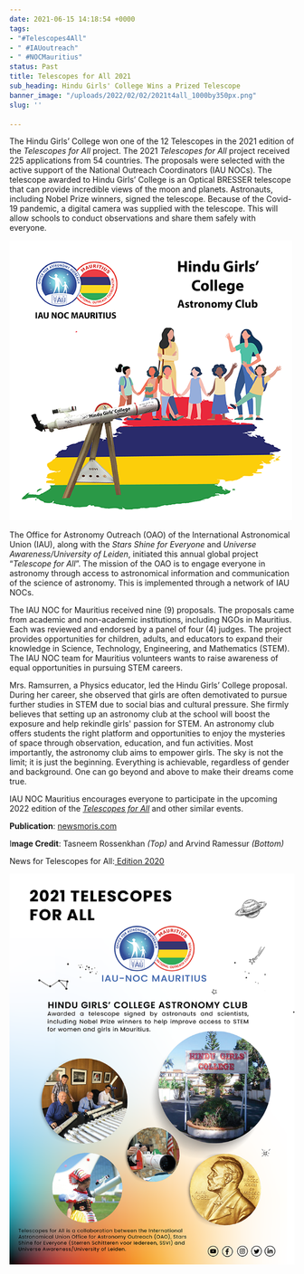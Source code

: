 ```yaml
---
date: 2021-06-15 14:18:54 +0000
tags:
- "#Telescopes4All"
- " #IAUoutreach"
- " #NOCMauritius"
status: Past
title: Telescopes for All 2021
sub_heading: Hindu Girls' College Wins a Prized Telescope
banner_image: "/uploads/2022/02/02/2021t4all_1000by350px.png"
slug: ''

---
```

The Hindu Girls’ College won one of the 12 Telescopes in the 2021 edition of the _Telescopes for All_ project. The 2021 _Telescopes for All_ project received 225 applications from 54 countries. The proposals were selected with the active support of the National Outreach Coordinators (IAU NOCs). The telescope awarded to Hindu Girls’ College is an Optical BRESSER telescope that can provide incredible views of the moon and planets. Astronauts, including Nobel Prize winners, signed the telescope. Because of the Covid-19 pandemic, a digital camera was supplied with the telescope. This will allow schools to conduct observations and share them safely with everyone.

![](/uploads/2022/02/02/t4all_illust_tasneem_500px.png)

The Office for Astronomy Outreach (OAO) of the International Astronomical Union (IAU), along with the _Stars Shine for Everyone_ and _Universe Awareness/University of Leiden_, initiated this annual global project “_Telescope for All_”. The mission of the OAO is to engage everyone in astronomy through access to astronomical information and communication of the science of astronomy. This is implemented through a network of IAU NOCs.

The IAU NOC for Mauritius received nine (9) proposals. The proposals came from academic and non-academic institutions, including NGOs in Mauritius. Each was reviewed and endorsed by a panel of four (4) judges. The project provides opportunities for children, adults, and educators to expand their knowledge in Science, Technology, Engineering, and Mathematics (STEM). The IAU NOC team for Mauritius volunteers wants to raise awareness of equal opportunities in pursuing STEM careers.

Mrs. Ramsurren, a Physics educator, led the Hindu Girls’ College proposal. During her career, she observed that girls are often demotivated to pursue further studies in STEM due to social bias and cultural pressure. She firmly believes that setting up an astronomy club at the school will boost the exposure and help rekindle girls' passion for STEM. An astronomy club offers students the right platform and opportunities to enjoy the mysteries of space through observation, education, and fun activities. Most importantly, the astronomy club aims to empower girls. The sky is not the limit; it is just the beginning. Everything is achievable, regardless of gender and background. One can go beyond and above to make their dreams come true.

IAU NOC Mauritius encourages everyone to participate in the upcoming 2022 edition of the [_Telescopes for All_](https://www.iau.org/news/announcements/detail/ann20026/) and other similar events.

**Publication**: [newsmoris.com]()

I**mage Credit**: Tasneem Rossenkhan _(Top)_ and Arvind Ramessur _(Bottom)_

News for Telescopes for All:[ Edition 2020](https://www.iau.org/news/announcements/detail/ann20026/ "Edition 2020") 

![](/uploads/2022/02/02/800px.png)
